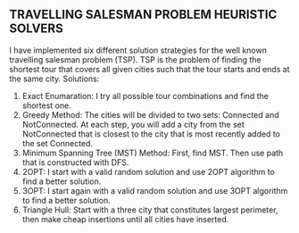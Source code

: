 TRAVELLING SALESMAN PROBLEM HEURISTIC SOLVERS
----------------------------------------------

I have implemented six different solution strategies for the well known travelling salesman problem (TSP). 
TSP is the problem of finding the shortest tour that covers all given cities such that the tour starts and ends at the same city.
	Solutions:
1. Exact Enumaration:	I try all possible tour combinations and find the shortest one.
2. Greedy Method:	The cities will be divided to two sets: Connected and NotConnected. 
At each step, you will add a city from the set NotConnected that is closest to the city that is most recently added to the set Connected.
3. Minimum Spanning Tree (MST) Method:	First, find MST. Then use path that is constructed with DFS.
4. 2OPT:	I start with a valid random solution and use 2OPT algorithm to find a better solution.
5. 3OPT:	I start again with a valid random solution and use 3OPT algorithm to find a better solution.
6. Triangle Hull:	Start with a three city that constitutes largest perimeter, then make cheap insertions until all cities have inserted.


